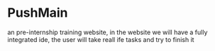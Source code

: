 # PushMain
an pre-internship training website, in the website we will have a fully integrated ide, the user will take reall ife tasks and try to finish it
